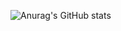 ![Anurag's GitHub stats](https://github-readme-stats.vercel.app/api?username=JeongChangBeom&show_icons=true&theme=radical)
